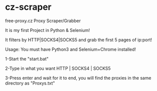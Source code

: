 # cz-scraper
free-proxy.cz Proxy Scraper/Grabber

It is my first Project in Python & Selenium!

It filters by HTTP|SOCKS4|SOCKS5 and grab the first 5 pages of ip:port!



Usage:
You must have Python3 and Selenium+Chrome installed!

1-Start the "start.bat"

2-Type in what you want HTTP | SOCKS4 | SOCKS5

3-Press enter and wait for it to end, you will find the proxies in the same directory as "Proxys.txt"

